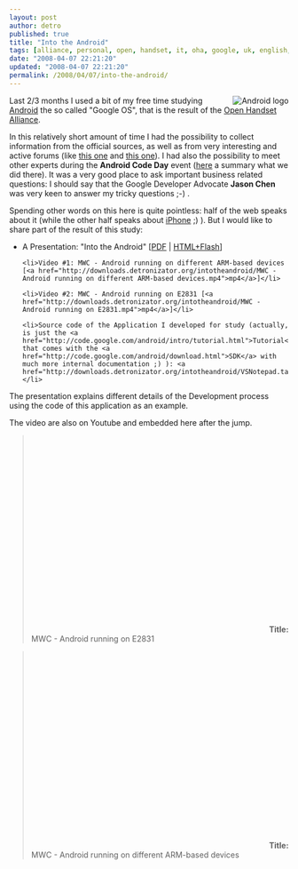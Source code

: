 ```yaml
---
layout: post
author: detro
published: true
title: "Into the Android"
tags: [alliance, personal, open, handset, it, oha, google, uk, english, android, presentation]
date: "2008-04-07 22:21:20"
updated: "2008-04-07 22:21:20"
permalink: /2008/04/07/into-the-android/
---
```


<img src="http://www.detronizator.org/wp-content/uploads/2008/04/android-logo.gif" alt="Android logo" align="right" />
Last 2/3 months I used a bit of my free time studying <a href="http://code.google.com/android/">Android</a> the so called "Google OS", that is the result of the <a href="http://www.openhandsetalliance.com/">Open Handset Alliance</a>.

In this relatively short amount of time I had the possibility to collect information from the official sources, as well as from very interesting and active forums (like <a href="http://www.anddev.org/">this one</a> and <a href="http://www.modmygphone.com/forums/">this one</a>). I had also the possibility to meet other experts during the <strong>Android Code Day</strong> event (<a href="http://blog.airsource.co.uk/index.php/2008/02/07/android-code-day/">here</a> a summary what we did there). It was a very good place to ask important business related questions: I should say that the Google Developer Advocate <strong>Jason Chen</strong> was very keen to answer my tricky questions ;-) .

Spending other words on this here is quite pointless: half of the web speaks about it (while the other half speaks about <a href="http://www.apple.com/iphone/">iPhone</a> ;) ). But I would like to share part of the result of this study:
<ul>
	<li>A Presentation: "Into the Android" [<a href="http://downloads.detronizator.org/intotheandroid/Into the Android.pdf">PDF</a> | <a href="http://downloads.detronizator.org/intotheandroid/Into the Android.html">HTML+Flash</a>]</li>

	<li>Video #1: MWC - Android running on different ARM-based devices [<a href="http://downloads.detronizator.org/intotheandroid/MWC - Android running on different ARM-based devices.mp4">mp4</a>]</li>

	<li>Video #2: MWC - Android running on E2831 [<a href="http://downloads.detronizator.org/intotheandroid/MWC - Android running on E2831.mp4">mp4</a>]</li>

	<li>Source code of the Application I developed for study (actually, is just the <a href="http://code.google.com/android/intro/tutorial.html">Tutorial</a> that comes with the <a href="http://code.google.com/android/download.html">SDK</a> with much more internal documentation ;) ): <a href="http://downloads.detronizator.org/intotheandroid/VSNotepad.tar.gz">VSNotepad.tar.gz</a>.</li>
</ul>
The presentation explains different details of the Development process using the code of this application as an example.

The video are also on Youtube and embedded here after the jump. <!--more-->

<blockquote>
<object width="425" height="355"><param name="movie" value="http://www.youtube.com/v/_EJTgzCAoEM&hl=en"></param><param name="wmode" value="transparent"></param><embed src="http://www.youtube.com/v/_EJTgzCAoEM&hl=en" type="application/x-shockwave-flash" wmode="transparent" width="425" height="355"></embed></object>
<strong>Title:</strong> MWC - Android running on E2831
</blockquote>

<blockquote>
<object width="425" height="355"><param name="movie" value="http://www.youtube.com/v/5-WWYdgp-rg&hl=en"></param><param name="wmode" value="transparent"></param><embed src="http://www.youtube.com/v/5-WWYdgp-rg&hl=en" type="application/x-shockwave-flash" wmode="transparent" width="425" height="355"></embed></object>
<strong>Title:</strong> MWC - Android running on different ARM-based devices
</blockquote>
